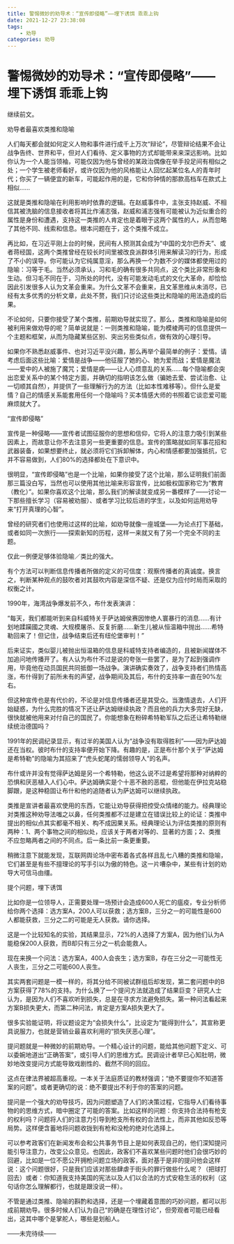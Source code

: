 ```yaml
---
title: 警惕微妙的劝导术：“宣传即侵略”——埋下诱饵 乖乖上钩
date: 2021-12-27 23:38:08
tags:
    - 劝导
categories: 劝导
---
```


#  警惕微妙的劝导术：“宣传即侵略”——埋下诱饵 乖乖上钩


继续前文。

劝导者最喜欢类推和隐喻

人们每天都会就如何定义人物和事件进行成千上万次“辩论”，尽管辩论结果不会让战争告终、世界和平，但对人们看待、定义事物的方式却能带来来深远影响。比如你认为一个人能当领袖，可能仅因为他与曾经的某政治偶像在举手投足间有相似之处；一个学生被老师看好，或许仅因为他的风格能让人回忆起某位名人的青年时代；你买了一辆便宜的新车，可能起作用的是，它和你钟情的那款高档车在款式上相似……

这就是类推和隐喻在利用影响时依靠的逻辑。在赵威事件中，主张支持赵威、不相信其被洗脑的信息接收者将其比作浦志强，赵威和浦志强有可能被认为近似重合的属性是身份和遭遇，支持这一类推的人肯定也是着眼于这两个属性的人，从而忽略了其他不同、线索和信息。根本问题在于，这个类推不成立。

再比如，在习近平刚上台的时候，民间有人预测其会成为“中国的戈尔巴乔夫”、或者蒋经国，这两个类推曾经在较长时间里被改良派群体引用来解读习的行为，形成了不小的误导。你可能认为它纯属意淫，那么再换一个为数不少的媒体都使用过的隐喻：习等于毛。当然必须承认，习和毛的确有很多共同点，这个类比非常形象和生动。但习毛不同在于，习所处的时代，没有可能发动毛式的文化大革命，却恰恰因此引发很多人认为文革会重来。为什么文革不会重来，且文革思维从未消尽，已经有太多优秀的分析文章，此处不赘，我们只讨论这些类比和隐喻的用法造成的后果。

不论如何，只要你接受了某个类推，前期劝导就实现了。那么，类推和隐喻是如何被利用来做劝导的呢？简单说就是：一则类推和隐喻，能为模棱两可的信息提供一个主题和框架，从而为隐藏某些区别、突出另些类似点，做有效的心理引导。

如果你不熟悉赵威事件、也对习近平没兴趣，那么再举个最简单的例子：爱情。请考虑后面这些比喻：爱情是战争——他征服了她的心、她为爱而战；爱情是魔法——爱中的人被施了魔咒；爱情是病——让人心烦意乱的关系……每个隐喻都会突出恋爱关系中的某个特定方面，并确切的指明该怎么做（骗她去爱、尝试治愈、让一切顺其自然），并提供了一些理解行为的方法（比如本性难移等）。但什么是爱情？自己的情感关系能套用任何一个隐喻吗？买本情感大师的书照着它谈恋爱可能麻烦就大了。

“宣传即侵略”

宣传是一种侵略——宣传者试图征服你的思想和信仰，它将人的注意力吸引到某些因素上，而故意让你不去注意另一些更重要的信息。宣传的策略就如同军事花招和武器装备，如果想要终止，就必须将它们拆卸解体，内心和情感都要加强抵抗，它并不容易做到，人们80%的选择都处在下意识中。

很明显，“宣传即侵略”也是一个比喻，如果你接受了这个比喻，那么证明我们前面那三篇没白写，当然也可以使用其他比喻来形容宣传，比如极权国家称它为“教育（教化）”。如果你喜欢这个比喻，那么我们的解读就变成另一番模样了——讨论一下那些擅长学习（容易被劝服）、或者学习比较后进的学生，以及如何运用劝导来“打开真理的心智”。

曾经的研究者们也使用过这样的比喻，如劝导就像一座城堡——为论点打下基础，或者如同一次旅行——探索新知的历程，这样一来就又有了另一个完全不同的主题。

仅此一例便足够体验隐喻／类比的强大。

有个方法可以判断信息传播者所做的定义的可信度：观察传播者的真诚度。换言之，判断某种观点的鼓吹者对其鼓吹内容是深信不疑、还是仅为应付时局而采取的权衡之计。

1990年，海湾战争爆发前不久，布什发表演讲：

“每天，我们都能听到来自科威特关于萨达姆侯赛因惨绝人寰暴行的消息……有计划地蹂躏國之灵魂、大规模屠杀、反复折磨……新生儿被从恒温箱中抛出……希特勒回来了！但记住，战争结束后还有纽伦堡审判！”

后来证实，类似婴儿被抛出恒温箱的信息是科威特支持者编造的，且被新闻媒体不加追问地传播开了。有人认为布什不过是说的夸张一些罢了，是为了起到强调作用，毕竟他在动员国民共同抵御一场战争。演讲确实奏效了，战争支持者们热情高涨，布什得到了前所未有的声望，战争期间及其后，布什的支持率一直在90%左右。

但这种宣传也是有代价的，不论是对信息传播者还是其受众。当激情退去，人们开始疑惑，为什么完胜的情况下还让萨达姆继续执政？而且他的兵力大多完好无缺，很快就被他用来对付自己的国民了。你能想象在粉碎希特勒军队之后还让希特勒继续统治德国吗？

1991年的民调纪录显示，有过半的美国人认为“战争没有取得胜利”——因为萨达姆还在当权。彼时布什的支持率便开始下降。有趣的是，正是布什那个关于“萨达姆是希特勒”的隐喻为其招来了“虎头蛇尾的懦弱领导人”的名声。

布什或许并没有觉得萨达姆是另一个希特勒，他这么说不过是希望将那种对纳粹的恐惧和厌恶植入人们心中。萨达姆确实是个十恶不赦的恶棍，但他能在伊拉克站稳脚跟，是这种稳固让布什和他的追随者认为萨达姆可以继续执政。

类推是宣讲者最喜欢使用的东西，它能让劝导获得把控受众情绪的能力。经典理论对类推这种劝导法嗤之以鼻，任何类推都不过是建立在错误比较上的论证：类推中提出的相似点其实都毫不相关、构不成因果关系。经典理论认为评估类推的原则有两种：1、两个事物之间的相似处，应该关于两者对等的、显著的方面；2、类推不应忽略两者之间的不同点。后一条比前一条更重要。

稍微注意下就能发现，互联网舆论场中密布着各式各样且乱七八糟的类推和隐喻，它们甚至是有些不擅理论的写手引以为傲的特色。这一片嘈杂中，某些有计划的劝导大可信马由缰。

提个问题，埋下诱饵

比如你是一位领导人，正需要处理一场预计会造成600人死亡的瘟疫，专业分析师给你两个选择：选方案A，200人可以获救；选方案B，三分之一的可能性是600人都能获救，三分之二的可能是无人获救。请你选择。

这是一个比较知名的实验，其结果显示，72%的人选择了方案A，因为他们认为A能稳保200人获救，而B却只有三分之一机会能救人。

现在来换一个问法：选方案A，400人会丧生；选方案B，存在三分之一可能性无人丧生，三分之二可能600人丧生。

其实两套问题是一模一样的，将其分给不同被试群组后却发现，第二套问题中的B方案获得了78%的支持。为什么换了一个提问方法就造成了结果巨变？研究人士认为，是因为人们不喜欢听到损失，总是在寻求方法避免损失。第一种问法看起来方案B损失更大，而第二种问法，肯定是方案A损失更大了。

很多实验能证明，将议题设定为“会损失什么”，比设定为“能得到什么”，其宣称更具说服力，也就是营销业最喜欢利用的“损失厌恶心理”。

提问题就是一种微妙的前期劝导。一个精心设计的问题，能给其他问题下定义、可以委婉地道出“正确答案”，或引导人们的思维方式。民调设计者早已心知肚明，微妙地改变提问方式能导致戏剧性的、截然不同的回应。

这点在律法界被超高重视。一本关于法庭质证的教材强调；“绝不要提你不知道答案的问题”。或者更确切的说：绝不要提出不利于你的答案的问题。

提问是一个强大的劝导技巧，因为问题塑造了人们的决策过程，它指导人们看待事物的的思维方式，暗中圈定了可能的答案。比如这样的问题：你支持合法持有枪支的权利吗？问题将人们的注意力引导到枪支所有权的合法性上，而非其他如反恐等局势。这样便含蓄地将问题收拢到有枪和没枪的绝对化选择上。

可以参考政客们在新闻发布会和公共事务节目上是如何表现自己的，他们深知提问能引导注意力，改变公众意见。也因此，政客们不喜欢某些问题时他们会很巧妙的回避，比如是一位不愿公开拥枪问题立场的政客，面对基于是非的提问他会这样说：这个问题很好，只是我们应该对那些肆虐于街头的罪行做些什么呢？（把球打回去）或者：你知道我支持美国的宪法以及人们以合法的方式安稳生活的权利（这句话你怎么理解都行，也就是跟没说一样）。

不管是通过类推、隐喻的斟酌和选择，还是一个埋藏着意图的巧妙问题，都可以形成前期劝导。很多时候人们认为自己“的确是在理性讨论”，但旁观者可能已经看出，这其中哪个是掌舵人，哪些是划船人。

——未完待续——
